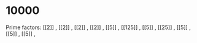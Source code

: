 # 10000

Prime factors: [[2]] , [[2]] , [[2]] , [[2]] , [[5]] , [[125]] , [[5]] , [[25]] , [[5]] , [[5]] , [[5]] , 